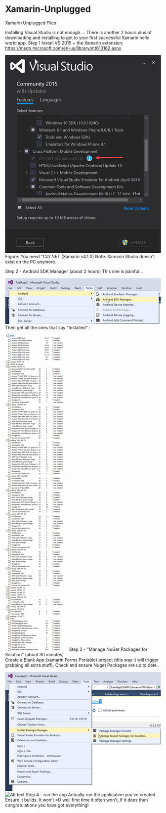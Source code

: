 # Xamarin-Unplugged
Xamarin Unplugged Files

Installing Visual Studio is not enough.... There is another 2 hours plus of downloading and installing to get to your first successful Xamarin hello world app.
Step 1
Install VS 2015 + the Xamarin extension:  https://msdn.microsoft.com/en-us/library/mt613162.aspx 


![Alt text](./images/xamarin1.png?raw=true "Xamarin1")
Figure: You need "C#/.NET (Xamarin v4.1.0)
Note: Xamarin Studio doesn't exist on the PC anymore.

Step 2 - Android SDK Manager (about 2 hours)
This one is painful... 

![Alt text](./images/xamarin2.png "Xamarin2")
Then get all the ones that say "Installed" :

![Alt text](./images/xamarin3.png "Xamarin3")
Step 3 - "Manage NuGet Packages for Solution" (about 30 minutes)  
Create a Blank App (xamarin.Forms Portable) project (this way it will trigger grabbing all extra stuff).
Check and ensure Nuget Packages are up to date .

![Alt text](./images/xamarin4.png "Xamarin4")
![Alt text](xamarin-5.png"Xamarin5")
Step 4 - run the app
Actually run the application you’ve created. Ensure it builds. It won't =D well first time it often won't, if it does then congratulations you have got everything!
